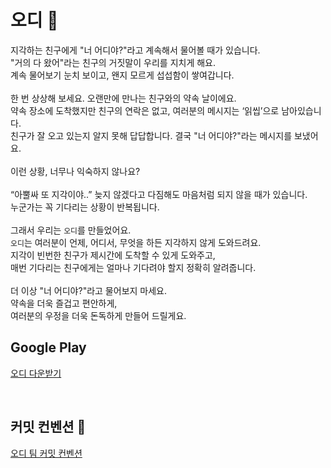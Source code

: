 # 오디 🍇
지각하는 친구에게 "너 어디야?"라고 계속해서 물어볼 때가 있습니다.  
"거의 다 왔어"라는 친구의 거짓말이 우리를 지치게 해요.  
계속 물어보기 눈치 보이고, 왠지 모르게 섭섭함이 쌓여갑니다.  
<br>
한 번 상상해 보세요. 오랜만에 만나는 친구와의 약속 날이에요.  
약속 장소에 도착했지만 친구의 연락은 없고, 여러분의 메시지는 ‘읽씹’으로 남아있습니다.  
친구가 잘 오고 있는지 알지 못해 답답합니다. 결국 "너 어디야?"라는 메시지를 보냈어요.  
<br>
이런 상황, 너무나 익숙하지 않나요?  
<br>
“아뿔싸 또 지각이야..” 늦지 않겠다고 다짐해도 마음처럼 되지 않을 때가 있습니다.  
누군가는 꼭 기다리는 상황이 반복됩니다.  
<br>
그래서 우리는 `오디`를 만들었어요.  
`오디`는 여러분이 언제, 어디서, 무엇을 하든 지각하지 않게 도와드려요.  
지각이 빈번한 친구가 제시간에 도착할 수 있게 도와주고,  
매번 기다리는 친구에게는 얼마나 기다려야 할지 정확히 알려줍니다.  
<br>
더 이상 "너 어디야?"라고 물어보지 마세요.  
약속을 더욱 즐겁고 편안하게,  
여러분의 우정을 더욱 돈독하게 만들어 드릴게요.

## **Google Play** 

[오디 다운받기](http://play.google.com/store/apps/details?id=com.mulberry.ody/)

<br/>

## **커밋 컨벤션** 📜

[오디 팀 커밋 컨벤션](https://sly-face-106.notion.site/6497236e4e8b449ebf132b1b329882e1?pvs=4)

<br/>
